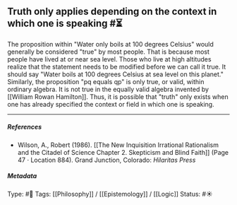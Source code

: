 ## Truth only applies depending on the context in which one is speaking  #⏳

The proposition within "Water only boils at 100 degrees Celsius" would generally be considered "true" by most people. That is because most people have lived at or near sea level. Those who live at high altitudes realize that the statement needs to be modified before we can call it true. It should say "Water boils at 100 degrees Celsius at sea level on this planet." Similarly, the proposition "pq equals qp" is only true, or valid, within ordinary algebra. It is not true in the equally valid algebra invented by [[William Rowan Hamilton]]. Thus, it is possible that "truth" only exists when one has already specified the context or field in which one is speaking.

___

##### References

- Wilson, A., Robert (1986). [[The New Inquisition Irrational Rationalism and the Citadel of Science Chapter 2. Skepticism and Blind Faith]] (Page 47 · Location 884). Grand Junction, Colorado: _Hilaritas Press_

##### Metadata

Type: #🔴 
Tags: [[Philosophy]] / [[Epistemology]] / [[Logic]]
Status: #☀️ 